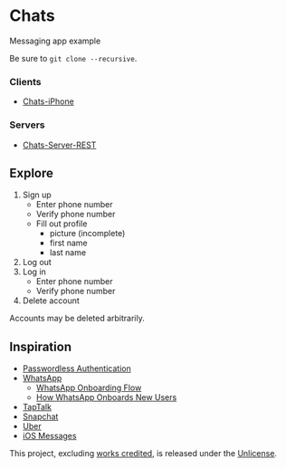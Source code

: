 # Chats

Messaging app example

Be sure to `git clone --recursive`.

### Clients

* [Chats-iPhone][1]

### Servers

* [Chats-Server-REST][2]


## Explore

1. Sign up
    * Enter phone number
    * Verify phone number
    * Fill out profile
        * picture (incomplete)
        * first name
        * last name
2. Log out
3. Log in
    * Enter phone number
    * Verify phone number
4. Delete account

Accounts may be deleted arbitrarily.


## Inspiration

* [Passwordless Authentication][3]
* [WhatsApp][4]
    * [WhatsApp Onboarding Flow][5]
    * [How WhatsApp Onboards New Users][6]
* [TapTalk][7]
* [Snapchat][8]
* [Uber][9]
* [iOS Messages][10]

This project, excluding [works credited][11], is released under the [Unlicense][12].


  [1]: https://github.com/acani/Chats-iPhone
  [2]: https://github.com/acani/Chats-Server-REST
  [3]: http://passwordless.org/
  [4]: https://www.whatsapp.com
  [5]: http://sandimac.com/post/72007846754/whatsapp-onboarding-flow
  [6]: https://www.useronboard.com/how-whatsapp-onboards-new-users/
  [7]: https://www.taptalk.me
  [8]: https://www.snapchat.com
  [9]: https://www.uber.com
  [10]: https://www.apple.com/ios/whats-new/messages/
  [11]: https://github.com/acani/Chats-iPhone/blob/master/CREDITS.md
  [12]: http://unlicense.org
